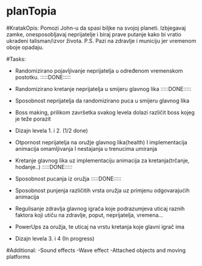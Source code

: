 # planTopia

#KratakOpis:
Pomozi John-u da spasi biljke na svojoj planeti. Izbjegavaj zamke, onesposobljavaj neprijatelje i biraj prave putanje kako bi vratio ukradeni talisman/izvor života. P.S. Pazi na zdravlje i municiju jer vremenom oboje opadaju.

#Tasks:
-	Randomizirano pojavljivanje neprijatelja u određenom vremenskom postotku. :::::DONE:::::
-	Randomizirano kretanje neprijatelja u smijeru glavnog lika :::::DONE:::::
-	Sposobnost neprijatelja da randomizirano puca u smijeru glavnog lika
-	Boss making, prilikom završetka svakog levela dolazi različit boss kojeg je teže porazit
-	Dizajn levela 1. i 2. (1/2 done)
-	Otpornost neprijatelja na oružje glavnog lika(health) I implementacija animacija omamljivanja I nestajanja u trenucima umiranja

-	Kretanje glavnog lika uz implementaciju animacija za kretanja(trčanje, hodanje..) :::::DONE:::::
-	Sposobnost pucanja iz oružja :::::DONE:::::
-	Sposobnost punjenja različitih vrsta oružja uz primjenu odgovarajućih animacija
-	Regulisanje zdravlja glavnog igrača koje podrazumjeva uticaj raznih faktora koji utiču na zdravlje, poput, neprijatelja, vremena…
-	PowerUps za oružja, te uticaj na vrstu kretanja  koje glavni igrač ima
-	Dizajn levela 3. i 4 (In progress)

#Additional:
-Sound effects
-Wave effect
-Attached objects and moving platforms

